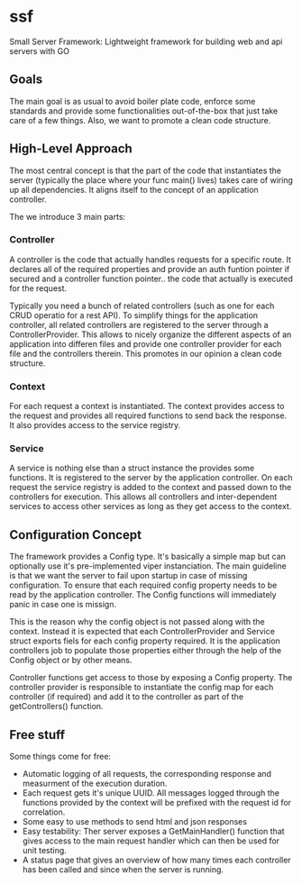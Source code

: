 # ssf
Small Server Framework: Lightweight framework for building web and api servers with GO

## Goals
The main goal is as usual to avoid boiler plate code, enforce some standards and provide some functionalities out-of-the-box that just take care of a few things. Also, we want to promote a clean code structure.

## High-Level Approach
The most central concept is that the part of the code that instantiates the server (typically the place where your func main() lives) takes care of wiring up all dependencies. It aligns itself to the concept of an application controller.

The we introduce 3 main parts:
### Controller
A controller is the code that actually handles requests for a specific route. It declares all of the required properties and provide an auth funtion pointer if secured and a controller function pointer.. the code that actually is executed for the request.

Typically you need a bunch of related controllers (such as one for each CRUD operatio for a rest API). To simplify things for the application controller, all related controllers are registered to the server through a ControllerProvider. This allows to nicely organize the different aspects of an application into differen files and provide one controller provider for each file and the controllers therein. This promotes in our opinion a clean code structure.

### Context
For each request a context is instantiated. The context provides access to the request and provides all required functions to send back the response. It also provides access to the service registry.

### Service
A service is nothing else than a struct instance the provides some functions. It is registered to the server by the application controller. On each request the service registry is added to the context and passed down to the controllers for execution. This allows all controllers and inter-dependent services to access other services as long as they get access to the context.

## Configuration Concept
The framework provides a Config type. It's basically a simple map but can optionally use it's pre-implemented viper instanciation. The main guideline is that we want the server to fail upon startup in case of missing configuration. To ensure that each required config property needs to be read by the application controller. The Config functions will immediately panic in case one is missign.

This is the reason why the config object is not passed along with the context. Instead it is expected that each ControllerProvider and Service struct exports fiels for each config property required. It is the application controllers job to populate those properties either through the help of the Config object or by other means. 

Controller functions get access to those by exposing a Config property. The controller provider is responsible to instantiate the config map for each controller (if required) and add it to the controller as part of the getControllers() function.

## Free stuff
Some things come for free:
* Automatic logging of all requests, the corresponding response and measurment of the execution duration.
* Each request gets it's unique UUID. All messages logged through the functions provided by the context will be prefixed with the request id for correlation.
* Some easy to use methods to send html and json responses
* Easy testability: Ther server exposes a GetMainHandler() function that gives access to the main request handler which can then be used for unit testing.
* A status page that gives an overview of how many times each controller has been called and since when the server is running.
